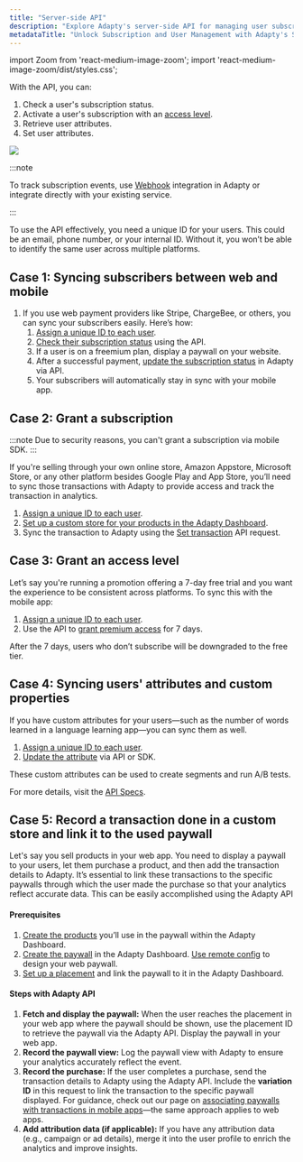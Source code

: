 ```yaml
---
title: "Server-side API"
description: "Explore Adapty's server-side API for managing user subscriptions, syncing subscribers across platforms, updating user attributes, and granting access levels. Learn how to integrate payments from web stores and customize user attributes for better segmentation and A/B testing."
metadataTitle: "Unlock Subscription and User Management with Adapty's Server-Side API"
---
```


import Zoom from 'react-medium-image-zoom';
import 'react-medium-image-zoom/dist/styles.css';

With the API, you can:

1. Check a user's subscription status.
2. Activate a user's subscription with an [access level](access-level).
3. Retrieve user attributes.
4. Set user attributes.

<Zoom>
  <img src={require('./img/server.webp').default}
  style={{
    border: '1px solid #727272', /* border width and color */
    width: '700px', /* image width */
    display: 'block', /* for alignment */
    margin: '0 auto' /* center alignment */
  }}
/>
</Zoom>

<p> </p>

:::note

To track subscription events, use [Webhook](webhook) integration in Adapty or integrate directly with your existing service.

:::

To use the API effectively, you need a unique ID for your users. This could be an email, phone number, or your internal ID. Without it, you won’t be able to identify the same user across multiple platforms.

## Case 1: Syncing subscribers between web and mobile

1. If you use web payment providers like Stripe, ChargeBee, or others, you can sync your subscribers easily. Here’s how:
   1. [Assign a unique ID to each user](identifying-users).
   2. [Check their subscription status](server-side-api-specs#retrieve-profile) using the API.
   3. If a user is on a freemium plan, display a paywall on your website.
   4. After a successful payment, [update the subscription status](server-side-api-specs#set-transaction) in Adapty via API.
   5. Your subscribers will automatically stay in sync with your mobile app.

## Case 2: Grant a subscription

:::note
Due to security reasons, you can't grant a subscription via mobile SDK.
::: 

If you're selling through your own online store, Amazon Appstore, Microsoft Store, or any other platform besides Google Play and App Store, you’ll need to sync those transactions with Adapty to provide access and track the transaction in analytics.

1. [Assign a unique ID to each user](identifying-users).
2. [Set up a custom store for your products in the Adapty Dashboard](initial-custom).
3. Sync the transaction to Adapty using the [Set transaction](server-side-api-specs#set-transaction) API request.

## Case 3: Grant an access level

Let’s say you're running a promotion offering a 7-day free trial and you want the experience to be consistent across platforms. To sync this with the mobile app:

1. [Assign a unique ID to each user](identifying-users).
2. Use the API to [grant premium access](server-side-api-specs#grant-access-level) for 7 days.

After the 7 days, users who don’t subscribe will be downgraded to the free tier.

## Case 4: Syncing users' attributes and custom properties

If you have custom attributes for your users—such as the number of words learned in a language learning app—you can sync them as well.

1. [Assign a unique ID to each user](identifying-users).
2. [Update the attribute](server-side-api-specs#update-profile) via API or SDK.

These custom attributes can be used to create segments and run A/B tests.

For more details, visit the [API Specs](server-side-api-specs).

## Case 5: Record a transaction done in a custom store and link it to the used paywall

Let's say you sell products in your web app. You need to display a paywall to your users, let them purchase a product, and then add the transaction details to Adapty. It’s essential to link these transactions to the specific paywalls through which the user made the purchase so that your analytics reflect accurate data. This can be easily accomplished using the Adapty API

#### Prerequisites

1. [Create the products](create-product) you’ll use in the paywall within the Adapty Dashboard.
2. [Create the paywall](create-paywall) in the Adapty Dashboard. [Use remote config](customize-paywall-with-remote-config) to design your web paywall.
3. [Set up a placement](create-placement) and link the paywall to it in the Adapty Dashboard.

#### Steps with Adapty API

1. **Fetch and display the paywall:** When the user reaches the placement in your web app where the paywall should be shown, use the placement ID to retrieve the paywall via the Adapty API. Display the paywall in your web app.
2. **Record the paywall view:** Log the paywall view with Adapty to ensure your analytics accurately reflect the event.
3. **Record the purchase:** If the user completes a purchase, send the transaction details to Adapty using the Adapty API. Include the **variation ID** in this request to link the transaction to the specific paywall displayed. For guidance, check out our page on [associating paywalls with transactions in mobile apps](associate-paywalls-to-transactions)—the same approach applies to web apps.
4. **Add attribution data (if applicable):** If you have any attribution data (e.g., campaign or ad details), merge it into the user profile to enrich the analytics and improve insights.